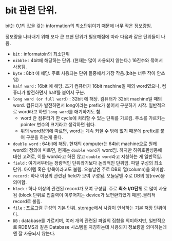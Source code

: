 # bit 관련 단위.

bit는 0,1의 값을 갖는 information의 최소단위이기 때문에 너무 작은 정보량임.

정보량을 나타내기 위해 보다 큰 표현 단위가 필요해짐에 따라 다음과 같은 단위들이 나옴.

* `bit` : informatoin의 최소단위
* `nibble` : 4bit에 해당하는 단위. (현재는 많이 사용되지 않는다.) 16진수와 묶여서 사용됨.
* `byte` : 8bit 에 해당. 주로 사용되는 단위 들중에서 가장 작음.(bit는 너무 작아 안쓰임) 
* `half word` : 16bit 에 해당. 초기 컴퓨터가 16bit machine일 때의 word였으나, 컴퓨터가 발전하면서 half를 붙여서 구분.
* `long word (or full word)` : 32bit 에 해당. 컴퓨터가 32bit machine일 때의 word. 컴퓨터가 발전하면서 long이라는 prefix가 붙어서 구분하기 시작. 일반적으로 word라고 하면 `long word`를 애기하기도 함.
    * word 란 컴퓨터가 한 cycle에 처리할 수 있는 단위를 가르킴. 주소를 가르키는 pointer 변수의 크기라고 생각하면 쉽다.
    * 위의 word정의에 따르면, word는 계속 커질 수 밖에 없기 때문에 prefix를 붙여 구분을 하는게 좋다.
* `double word` : 64bit에 해당. 현재의 computer는 64bit machine으로 원래 word의 정의에 따르면, 현재는 `double word`가 word임. 하지만 하위호환성등에 대한 고려로, 이를 word라고 하진 않고 `double word`라고 지칭하는 게 일반적임.
* `field` : 여기서부터는 정량적인 단위라기보다 논리적인 단위임. 파일 구성의 최소 단위. 아이템 혹은 항목이라고도 불림. 오늘날엔 주로 DB의 열(column)을 의미함.
* `record` : 하나 이상의 관련된 field가 모여 구성됨. 오늘날엔 주로 DB의 행(row)을 의미함.
* `block` : 하나 이상의 관련된 record가 모여 구성됨. 주로 **최소 I/O단위** 로 많이 사용됨 (block 단위로 입출력이 이루어지는 device가 보편환되었기 때문).물리적 record로 불림.
* `file` : 프로그램 구성의 기본 단위. storage에서 사람이 인식하는 기본 저장 단위이다.
* `DB` : database를 가르키며, 여러 개의 관련된 파일의 집합을 의미하지만, 일반적으로 RDBMS과 같은 Database 시스템을 지칭하는데 사용되지 정보량을 의미하는데엔 잘 사용되지 않는다.

